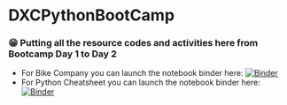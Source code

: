 # DXCPythonBootCamp

### 😁 Putting all the resource codes and activities here from Bootcamp Day 1 to Day 2
 - For Bike Company you can launch the notebook binder here:  [![Binder](https://mybinder.org/badge_logo.svg)](https://mybinder.org/v2/gh/ninjakwarl/DXCPythonBootCamp/HEAD?labpath=Day%202%20Activity%20-%20BikeCompany.ipynb)
 - For Python Cheatsheet you can launch the notebook binder here: [![Binder](https://mybinder.org/badge_logo.svg)](https://mybinder.org/v2/gh/ninjakwarl/DXCPythonBootCamp/84652f4eaadd65dd62526a6e4040e34d436787a2?urlpath=lab%2Ftree%2FThe%20Python%20Notebook.ipynb)
